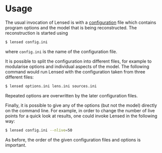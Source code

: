 Usage
=====

The usual invocation of Lensed is with a [configuration](configuration.md) file
which contains program options and the model that is being reconstructed. The
reconstruction is started using

```sh
$ lensed config.ini
```

where `config.ini` is the name of the configuration file.

It is possible to split the configuration into different files, for example to
modularise options and individual aspects of the model. The following command
would run Lensed with the configuration taken from three different files:

```sh
$ lensed options.ini lens.ini sources.ini
```

Repeated options are overwritten by the later configuration files.

Finally, it is possible to give any of the options (but not the model) directly
on the command line. For example, in order to change the number of live points
for a quick look at results, one could invoke Lensed in the following way:

```sh
$ lensed config.ini --nlive=50
```

As before, the order of the given configuration files and options is important.
